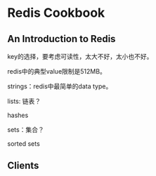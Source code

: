 # Redis Cookbook

## An Introduction to Redis

key的选择，要考虑可读性，太大不好，太小也不好。

redis中的典型value限制是512MB。

strings：redis中最简单的data type。

lists: 链表？

hashes

sets：集合？

sorted sets

## Clients

